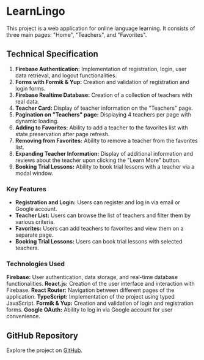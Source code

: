 # LearnLingo

This project is a web application for online language learning. It consists of three main pages: "Home", "Teachers", and "Favorites".

## Technical Specification

1. **Firebase Authentication:** Implementation of registration, login, user data retrieval, and logout functionalities.
2. **Forms with Formik & Yup:** Creation and validation of registration and login forms.
3. **Firebase Realtime Database:** Creation of a collection of teachers with real data.
4. **Teacher Card:** Display of teacher information on the "Teachers" page.
5. **Pagination on "Teachers" page:** Displaying 4 teachers per page with dynamic loading.
6. **Adding to Favorites:** Ability to add a teacher to the favorites list with state preservation after page refresh.
7. **Removing from Favorites:** Ability to remove a teacher from the favorites list.
8. **Expanding Teacher Information:** Display of additional information and reviews about the teacher upon clicking the "Learn More" button.
9. **Booking Trial Lessons:** Ability to book trial lessons with a teacher via a modal window.



### Key Features
- **Registration and Login:** Users can register and log in via email or Google account.
- **Teacher List:**  Users can browse the list of teachers and filter them by various criteria.
- **Favorites:** Users can add teachers to favorites and view them on a separate page.
- **Booking Trial Lessons:**  Users can book trial lessons with selected teachers.



### Technologies Used
**Firebase:** User authentication, data storage, and real-time database functionalities.
**React.js:** Creation of the user interface and interaction with Firebase.
**React Router:** Navigation between different pages of the application.
**TypeScript:** Implementation of the project using typed JavaScript.
**Formik & Yup:** Creation and validation of login and registration forms.
**Google OAuth:** Ability to log in via Google account for user convenience.


## GitHub Repository

Explore the project on [GitHub](https://zhihare.github.io/Polyglot).
